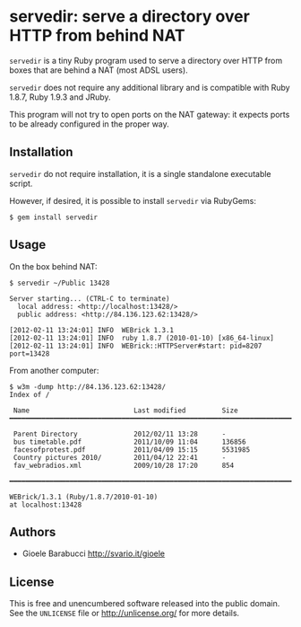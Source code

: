 servedir: serve a directory over HTTP from behind NAT
=====================================================

`servedir` is a tiny Ruby program used to serve a directory over HTTP from
boxes that are behind a NAT (most ADSL users).

`servedir` does not require any additional library and is compatible with
Ruby 1.8.7, Ruby 1.9.3 and JRuby.

This program will not try to open ports on the NAT gateway: it expects ports
to be already configured in the proper way.


Installation
------------

`servedir` do not require installation, it is a single standalone executable
script.

However, if desired, it is possible to install `servedir` via RubyGems:

    $ gem install servedir


Usage
-----

On the box behind NAT:

    $ servedir ~/Public 13428

    Server starting... (CTRL-C to terminate)
      local address: <http://localhost:13428/>
      public address: <http://84.136.123.62:13428/>

    [2012-02-11 13:24:01] INFO  WEBrick 1.3.1
    [2012-02-11 13:24:01] INFO  ruby 1.8.7 (2010-01-10) [x86_64-linux]
    [2012-02-11 13:24:01] INFO  WEBrick::HTTPServer#start: pid=8207 port=13428

From another computer:

    $ w3m -dump http://84.136.123.62:13428/
    Index of /

     Name                          Last modified         Size
    ━━━━━━━━━━━━━━━━━━━━━━━━━━━━━━━━━━━━━━━━━━━━━━━━━━━━━━━━━━━━━━━━━━━━━━━━━━━━━━━

     Parent Directory              2012/02/11 13:28      -
     bus timetable.pdf             2011/10/09 11:04      136856
     facesofprotest.pdf            2011/04/09 15:15      5531985
     Country pictures 2010/        2011/04/12 22:41      -
     fav_webradios.xml             2009/10/28 17:20      854

    ━━━━━━━━━━━━━━━━━━━━━━━━━━━━━━━━━━━━━━━━━━━━━━━━━━━━━━━━━━━━━━━━━━━━━━━━━━━━━━━

    WEBrick/1.3.1 (Ruby/1.8.7/2010-01-10)
    at localhost:13428


Authors
-------

* Gioele Barabucci <http://svario.it/gioele>


License
-------

This is free and unencumbered software released into the public domain.
See the `UNLICENSE` file or <http://unlicense.org/> for more details.

